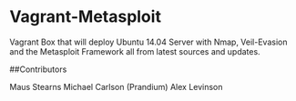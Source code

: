 Vagrant-Metasploit
==================
Vagrant Box that will deploy Ubuntu 14.04 Server with Nmap, Veil-Evasion and the Metasploit Framework all from latest sources and updates.


##Contributors

Maus Stearns
Michael Carlson (Prandium)
Alex Levinson
